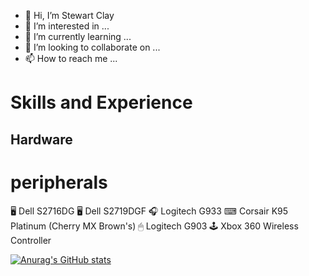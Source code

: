 - 👋 Hi, I’m Stewart Clay
- 👀 I’m interested in ...
- 🌱 I’m currently learning ...
- 💞️ I’m looking to collaborate on ...
- 📫 How to reach me ...
 # Skills and Experience
 
 
 ## Hardware
  # peripherals
  🖥 Dell S2716DG
  🖥 Dell S2719DGF
  🎧 Logitech G933
  ⌨ Corsair K95 Platinum (Cherry MX Brown's)
  🖱 Logitech G903
  🕹 Xbox 360 Wireless Controller
<!---
PorkStew/PorkStew is a ✨ special ✨ repository because its `README.md` (this file) appears on your GitHub profile.
You can click the Preview link to take a look at your changes.
--->
[![Anurag's GitHub stats](https://github-readme-stats.vercel.app/api?username=porkstew)](https://github.com/anuraghazra/github-readme-stats)
